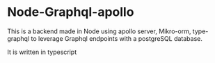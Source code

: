 # Node-Graphql-apollo

This is a backend made in Node using apollo server, Mikro-orm, type-graphql to leverage Graphql endpoints with a postgreSQL database.

It is written in typescript
